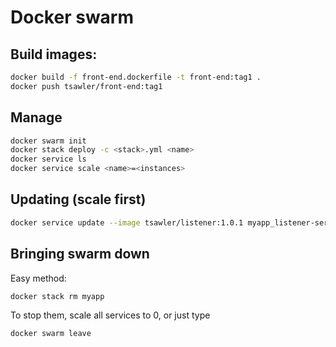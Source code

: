 # Docker swarm


## Build images:
```bash
docker build -f front-end.dockerfile -t front-end:tag1 .
docker push tsawler/front-end:tag1
```

## Manage

```bash
docker swarm init
docker stack deploy -c <stack>.yml <name>
docker service ls
docker service scale <name>=<instances>
```

## Updating (scale first)
```bash
docker service update --image tsawler/listener:1.0.1 myapp_listener-service
 ```

## Bringing swarm down
Easy method:
```bash
docker stack rm myapp
```
To stop them, scale all services to 0, or just type
```bash
docker swarm leave
```
